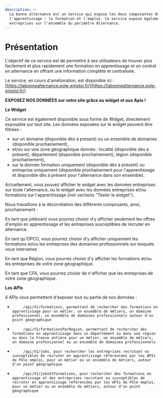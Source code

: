 ```yaml
---
description: >-
  La bonne alternance est un service qui expose les deux composantes de
  l'apprentissage : la formation et l'emploi. Ce service expose également les
  entreprises sur l'ensemble du périmètre Alternance.
---
```


# Présentation

L'objectif de ce service est de permettre à ses utilisateurs de trouver plus facilement et plus rapidement une formation en apprentissage et un contrat en alternance en offrant une information complète et centralisée.

Le service, en cours d'amélioration, est disponible ici : [https://labonnealternance.pole-emploi.fr/](https://labonnealternance.pole-emploi.fr/)

**EXPOSEZ NOS DONNÉES sur votre site grâce au widget et aux Apis !** 

**Le Widget**

Ce service est également disponible sous forme de Widget, directement exposable sur tout site. Les données exposées sur le widget peuvent être filtrées :

* sur un domaine \(disponible dès à présent\) ou un ensemble de domaines \(disponible prochainement\),
* et/ou sur une zone géographique donnée : localité \(disponible dès à présent\), département \(disponible prochainement\), région \(disponible prochainement\), 
* sur la donnée formation uniquement \(disponible dès à présent\) ou entreprise uniquement \(disponible prochainement pour l'apprentissage et disponible dès à présent pour l'alternance dans son ensemble\).

Actuellement, vous pouvez afficher le widget avec les données entreprises sur toute l'alternance, ou le widget avec les données entreprises et/ou formations sur l'apprentissage \(voir sections "Tester le widget"\).

Nous travaillons à la décorrélation des différents composants, ainsi, prochainement :

En tant que jobboard vous pourrez choisir d'y afficher seulement les offres d'emploi en apprentissage et les entreprises susceptibles de recruter en alternance.

En tant qu'OPCO, vous pourrez choisir d'y afficher uniquement les formations et/ou les entreprises des domaines professionnels sur lesquels vous intervenez.

En tant que Région, vous pourrez choisir d'y afficher les formations et/ou les entreprises de votre zone géographique.

En tant que CFA, vous pourrez choisir de n'afficher que les entreprises de votre zone géographique.

**Les APIs**


  
4 APIs vous permettent d'exposer tout ou partie de nos données : 

-          /api/V1/formations, permettant de rechercher des formations en apprentissage pour un métier, un ensemble de métiers, un domaine professionnel, un ensemble de domaines professionnels autour d'un point géographique

-          /api/V1/formationsParRegion, permettant de rechercher des formations en apprentissage dans un département ou dans une région ou dans la France entière pour un métier, un ensemble de métiers, un domaine professionnel ou un ensemble de domaines professionnels

-          ​/api​/V1​/jobs, pour rechercher les entreprises recrutant ou susceptibles de recruter en apprentissage référencées par les APIs de Pôle emploi, pour un métier ou un ensemble de métiers, autour d'un point géographique

-          /api/V1/jobsEtFormations, pour rechercher des formations en apprentissage et des entreprises recrutant ou susceptibles de recruter en apprentissage référencées par les APIs de Pôle emploi, pour un métier ou un ensemble de métiers, autour d'un point géographique

